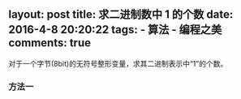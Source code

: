 layout: post
title: 求二进制数中 1 的个数
date: 2016-4-8 20:20:22
tags: 
	- 算法
	- 编程之美
comments: true
---

对于一个字节(8bit)的无符号整形变量，求其二进制表示中“1”的个数。

### **方法一** ###



